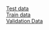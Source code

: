 [Test data](https://drive.google.com/file/d/1SL4-8NImzcb_Nvce0IJ_IQPhZcCRNlji/view?usp=sharing)\
[Train data](https://drive.google.com/file/d/1wa4mFfjixZBeoMM_nS3YkWsQDWK1SXY5/view?usp=sharing)</br>
[Validation Data](https://drive.google.com/file/d/13xCPlfRltuHNr9P2UevFUmNXHEKSZcXA/view?usp=sharing)
